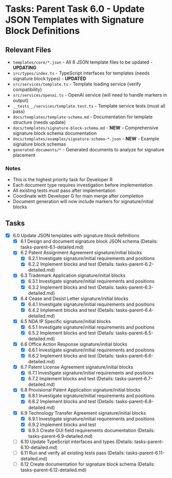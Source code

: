 # Tasks: Parent Task 6.0 - Update JSON Templates with Signature Block Definitions

## Relevant Files

- `templates/core/*.json` - All 8 JSON template files to be updated - **UPDATING**
- `src/types/index.ts` - TypeScript interfaces for templates (needs signature block types) - **UPDATED**
- `src/services/template.ts` - Template loading service (verify compatibility)
- `src/services/openai.ts` - OpenAI service (will need to handle markers in output)
- `__tests__/services/template.test.ts` - Template service tests (must all pass)
- `docs/templates/template-schema.md` - Documentation for template structure (needs update)
- `docs/templates/signature-block-schema.md` - **NEW** - Comprehensive signature block schema documentation
- `docs/templates/examples/signature-schema-*.json` - **NEW** - Example signature block schemas
- `generated-documents/*` - Generated documents to analyze for signature placement

### Notes

- This is the highest priority task for Developer R
- Each document type requires investigation before implementation
- All existing tests must pass after implementation
- Coordinate with Developer G for main merge after completion
- Document generation will now include markers for signature/initial blocks

## Tasks

- [x] 6.0 Update JSON templates with signature block definitions
  - [x] 6.1 Design and document signature block JSON schema (Details: tasks-parent-6.1-detailed.md)
  - [x] 6.2 Patent Assignment Agreement signature/initial blocks
    - [x] 6.2.1 Investigate signature/initial requirements and positions
    - [x] 6.2.2 Implement blocks and test
    (Details: tasks-parent-6.2-detailed.md)
  - [x] 6.3 Trademark Application signature/initial blocks
    - [x] 6.3.1 Investigate signature/initial requirements and positions
    - [x] 6.3.2 Implement blocks and test
    (Details: tasks-parent-6.3-detailed.md)
  - [x] 6.4 Cease and Desist Letter signature/initial blocks
    - [x] 6.4.1 Investigate signature/initial requirements and positions
    - [x] 6.4.2 Implement blocks and test
    (Details: tasks-parent-6.4-detailed.md)
  - [x] 6.5 NDA IP Specific signature/initial blocks
    - [x] 6.5.1 Investigate signature/initial requirements and positions
    - [x] 6.5.2 Implement blocks and test
    (Details: tasks-parent-6.5-detailed.md)
  - [x] 6.6 Office Action Response signature/initial blocks
    - [x] 6.6.1 Investigate signature/initial requirements and positions
    - [x] 6.6.2 Implement blocks and test
    (Details: tasks-parent-6.6-detailed.md)
  - [x] 6.7 Patent License Agreement signature/initial blocks
    - [x] 6.7.1 Investigate signature/initial requirements and positions
    - [x] 6.7.2 Implement blocks and test
    (Details: tasks-parent-6.7-detailed.md)
  - [x] 6.8 Provisional Patent Application signature/initial blocks
    - [x] 6.8.1 Investigate signature/initial requirements and positions
    - [x] 6.8.2 Implement blocks and test
    (Details: tasks-parent-6.8-detailed.md)
  - [x] 6.9 Technology Transfer Agreement signature/initial blocks
    - [x] 6.9.1 Investigate signature/initial requirements and positions
    - [x] 6.9.2 Implement blocks and test
    - [x] 6.9.3 Create GUI field requirements documentation
    (Details: tasks-parent-6.9-detailed.md)
  - [ ] 6.10 Update TypeScript interfaces and types (Details: tasks-parent-6.10-detailed.md)
  - [ ] 6.11 Run and verify all existing tests pass (Details: tasks-parent-6.11-detailed.md)
  - [ ] 6.12 Create documentation for signature block schema (Details: tasks-parent-6.12-detailed.md) 